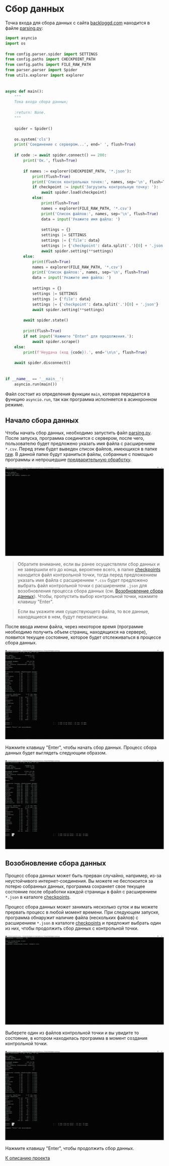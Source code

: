 # Сбор данных

Точка входа для сбора данных с сайта [backloggd.com](https://www.backloggd.com) 
находится в файле [parsing.py](../src/parsing.py):

```python
import asyncio
import os

from config.parser.spider import SETTINGS
from config.paths import CHECKPOINT_PATH
from config.paths import FILE_RAW_PATH
from parser.parser import Spider
from utils.explorer import explorer


async def main():
    """
    Тока входа сбора данных;

    :return: None.
    """

    spider = Spider()

    os.system('cls')
    print('Соединение с сервером...', end=' ', flush=True)

    if code := await spider.connect() == 200:
        print('Ок.', flush=True)

        if names := explorer(CHECKPOINT_PATH, '*.json'):
            print(flush=True)
            print('Список контрольных точек:', names, sep='\n', flush=True)
            if checkpoint := input('Загрузить контрольную точку: '):
                await spider.load(checkpoint)
            else:
                print(flush=True)
                names = explorer(FILE_RAW_PATH, '*.csv')
                print('Список файлов:', names, sep='\n', flush=True)
                data = input('Укажите имя файла: ')

                settings = {}
                settings |= SETTINGS
                settings |= {'file': data}
                settings |= {'checkpoint': data.split('.')[0] + '.json'}
                await spider.setting(**settings)
        else:
            print(flush=True)
            names = explorer(FILE_RAW_PATH, '*.csv')
            print('Список файлов:', names, sep='\n', flush=True)
            data = input('Укажите имя файла: ')

            settings = {}
            settings |= SETTINGS
            settings |= {'file': data}
            settings |= {'checkpoint': data.split('.')[0] + '.json'}
            await spider.setting(**settings)

        await spider.state()

        print(flush=True)
        if not input('Нажмите "Enter" для продолжения.'):
            await spider.scrape()
    else:
        print(f'Неудача (код {code}).', end='\n\n', flush=True)

    await spider.disconnect()


if __name__ == '__main__':
    asyncio.run(main())
```

Файл состоит из определения функции `main`, 
которая передается в функцию `asyncio.run`, 
так как программа исполняется в асинхронном режиме.

## Начало сбора данных

Чтобы начать сбор данных, необходимо запустить файл [parsing.py](../src/parsing.py). 
После запуска, программа соединится с сервером, после чего, 
пользователю будет предложено указать имя файла с расширением `*.csv`. 
Перед этим будет выведен список файлов, имеющихся в папке [raw](../data/raw).
В данной папке будут храниться файлы, собранные с помощью программы и 
непрошедшие [предварительную обработку](preprocessing.md). 

![file](../resources/parsing/file.jpg)

>Обратите внимание, если вы ранее осуществляли сбор данных 
>и не завершили его до конца, вероятнее всего, в папке 
>[checkpoints](../data/raw/checkpoints) находится файл контрольной точки, 
>тогда перед предложением указать имя файла с расширением `*.csv` 
>будет предложено выбрать файл контрольной точки с расширением `.json`
>для возобновления процесса сбора данных 
>(см. [Возобновление сбора данных](#возобновление-сбора-данных)). 
>Чтобы, пропустить выбор контрольной точки, нажмите клавишу "Enter".

>Если вы укажите имя существующего файла, то все данные, находящиеся в нем, 
>будут перезаписаны.

После ввода имени файла, через некоторое время (программе необходимо получить 
объем страниц, находящихся на сервере), появится текущее состояние, 
которое будет отслеживаться в процессе сбора данных.

![preview](../resources/parsing/preview.jpg)

Нажмите клавишу "Enter", чтобы начать сбор данных. 
Процесс сбора данных будет выглядеть следующим образом.

![process](../resources/parsing/process.jpg)

## Возобновление сбора данных

Процесс сбора данных может быть прерван случайно, например, 
из-за неустойчивого интернет-соединения. 
Вы можете не беспокоится за потерю собранных данных, 
программа сохраняет свое текущее состояние после обработки каждой страницы 
в файл с расширением `*.json` в каталоге [checkpoints](../data/raw/checkpoints).

Процесс сбора данных может занимать несколько суток 
и вы можете прервать процесс в любой момент времени. 
При следующем запуске, программа обнаружит наличие файла (нескольких файлов) 
с расширением `*.json` в каталоге [checkpoints](../data/raw/checkpoints) 
и предложит выбрать один из них, 
чтобы продолжить сбор данных с контрольной точки.

![checkpoints](../resources/parsing/checkpoints.jpg)

Выберете один из файлов контрольной точки и вы увидите то состояние, 
в котором находилась программа в момент создания контрольной точки.

![continue](../resources/parsing/continue.jpg)

Нажмите клавишу "Enter", чтобы продолжить сбор данных.

[К описанию проекта](../README.md)